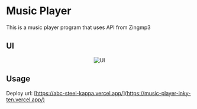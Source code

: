 
# Music Player

This is a music player program that uses API from Zingmp3



## UI
<div align="center">
  <img src="https://github.com/user-attachments/assets/43aa758a-cb9c-4c1d-9247-f3bbbb115fdc" alt="UI"> 
</div>


## Usage
Deploy url: [https://abc-steel-kappa.vercel.app/](https://music-player-inky-ten.vercel.app/)

